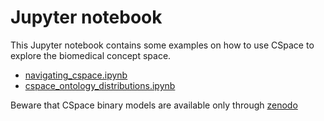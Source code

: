 # Jupyter notebook

This Jupyter notebook contains some examples on how to use CSpace to explore the biomedical concept space.

- [navigating_cspace.ipynb](navigating_cspace.ipynb)
- [cspace_ontology_distributions.ipynb](cspace_ontology_distributions.ipynb)

Beware that CSpace binary models are available only through [zenodo](https://zenodo.org/records/14781672)
